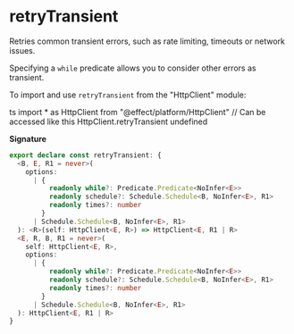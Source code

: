 # retryTransient

Retries common transient errors, such as rate limiting, timeouts or network issues.

Specifying a `while` predicate allows you to consider other errors as
transient.

To import and use `retryTransient` from the "HttpClient" module:

ts
import \* as HttpClient from "@effect/platform/HttpClient"
// Can be accessed like this
HttpClient.retryTransient
undefined

**Signature**

```ts
export declare const retryTransient: {
  <B, E, R1 = never>(
    options:
      | {
          readonly while?: Predicate.Predicate<NoInfer<E>>
          readonly schedule?: Schedule.Schedule<B, NoInfer<E>, R1>
          readonly times?: number
        }
      | Schedule.Schedule<B, NoInfer<E>, R1>
  ): <R>(self: HttpClient<E, R>) => HttpClient<E, R1 | R>
  <E, R, B, R1 = never>(
    self: HttpClient<E, R>,
    options:
      | {
          readonly while?: Predicate.Predicate<NoInfer<E>>
          readonly schedule?: Schedule.Schedule<B, NoInfer<E>, R1>
          readonly times?: number
        }
      | Schedule.Schedule<B, NoInfer<E>, R1>
  ): HttpClient<E, R1 | R>
}
```
